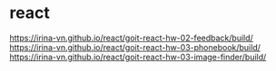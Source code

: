# react

https://irina-vn.github.io/react/goit-react-hw-02-feedback/build/
https://irina-vn.github.io/react/goit-react-hw-03-phonebook/build/
https://irina-vn.github.io/react/goit-react-hw-03-image-finder/build/

